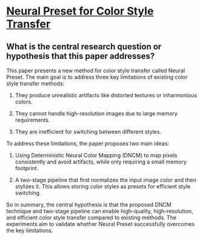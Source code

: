 # [Neural Preset for Color Style Transfer](https://arxiv.org/abs/2303.13511)

## What is the central research question or hypothesis that this paper addresses?

 This paper presents a new method for color style transfer called Neural Preset. The main goal is to address three key limitations of existing color style transfer methods:

1. They produce unrealistic artifacts like distorted textures or inharmonious colors. 

2. They cannot handle high-resolution images due to large memory requirements.

3. They are inefficient for switching between different styles.

To address these limitations, the paper proposes two main ideas:

1. Using Deterministic Neural Color Mapping (DNCM) to map pixels consistently and avoid artifacts, while only requiring a small memory footprint. 

2. A two-stage pipeline that first normalizes the input image color and then stylizes it. This allows storing color styles as presets for efficient style switching.

So in summary, the central hypothesis is that the proposed DNCM technique and two-stage pipeline can enable high-quality, high-resolution, and efficient color style transfer compared to existing methods. The experiments aim to validate whether Neural Preset successfully overcomes the key limitations.
